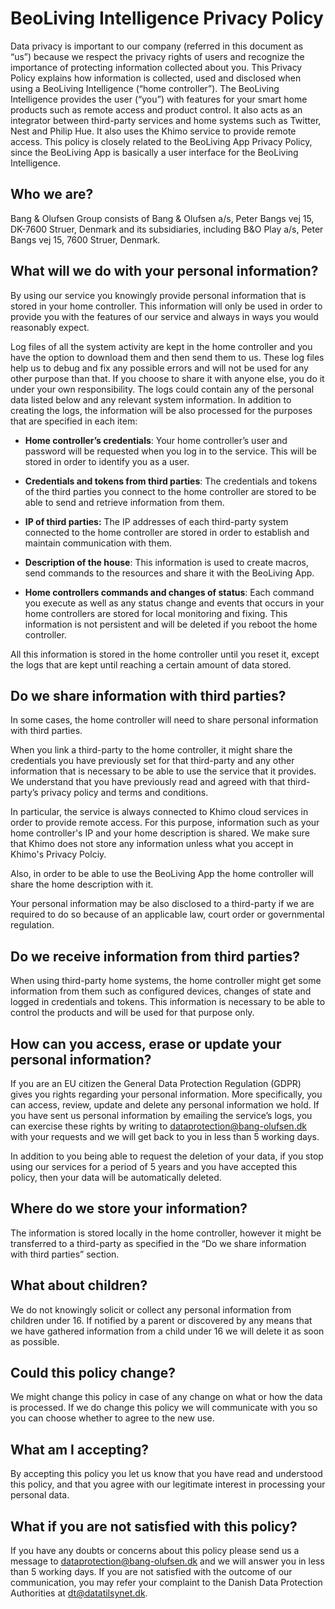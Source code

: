 # BeoLiving Intelligence Privacy Policy

Data privacy is important to our company (referred in this document as “us”) because we respect the privacy rights of users and recognize the importance of protecting information collected about you. This Privacy Policy explains how information is collected, used and disclosed when using a BeoLiving Intelligence (“home controller”). The BeoLiving Intelligence provides the user (“you”) with features for your smart home products such as remote access and product control. It also acts as an integrator between third-party services and home systems such as Twitter, Nest and Philip Hue.  It also uses the Khimo service to provide remote access. This policy is closely related to the BeoLiving App Privacy Policy, since the BeoLiving App is basically a user interface for the BeoLiving Intelligence.

## Who we are?

Bang & Olufsen Group consists of Bang & Olufsen a/s, Peter Bangs vej 15, DK-7600 Struer, Denmark and its subsidiaries, including B&O Play a/s, Peter Bangs vej 15, 7600 Struer, Denmark.

## What will we do with your personal information?

By using our service you knowingly provide personal information that is stored in your home controller. This information will only be used in order to provide you with the features of our service and always in ways you would reasonably expect.

Log files of all the system activity are kept in the home controller and you have the option to download them and then send them to us. These log files help us to debug and fix any possible errors and will not be used for any other purpose than that. If you choose to share it with anyone else, you do it under your own responsibility. The logs could contain any of the personal data listed below and any relevant system information. 
In addition to creating the logs, the information will be also  processed for the purposes that are specified in each item:


  - __**Home controller’s credentials**__: Your home controller’s user and password will be requested when you log in to the service. This will be stored in order to identify you as a user.

  - __**Credentials and tokens from third parties**__: The credentials and tokens of the third parties you connect to the home controller are stored to be able to send and retrieve information from them. 

  - __**IP of third parties:**__ The IP addresses of each third-party system connected to the home controller are stored in order to establish and maintain communication with them.

  - __**Description of the house**__: This information is used to create macros, send commands to the resources and share it with the BeoLiving App.

  - __**Home controllers commands and changes of status**__: Each command you execute as well as any status change and events that occurs in your home controllers are stored for local monitoring and fixing. This information is not persistent and will be deleted if you reboot the home controller.

All this information is stored in the home controller until you reset it, except the logs that are kept until reaching a certain amount of data stored.

## Do we share information with third parties?

In some cases, the home controller will need to share personal information with third parties. 

When you link a third-party to the home controller, it might share the credentials you have previously set for that third-party and any other information that is necessary to be able to use the service that it provides. We understand that you have previously read and agreed with that third-party’s privacy policy and terms and conditions.

In particular, the service is always connected to Khimo cloud services in order to provide remote access. For this purpose, information such as your home controller's IP and your home description is shared. We make sure that Khimo does not store any information unless what you accept in Khimo's Privacy Polciy.

Also, in order to be able to use the BeoLiving App the home controller will share the home description with it.

Your personal information may be also disclosed to a third-party if we are required to do so because of an applicable law, court order or governmental regulation.


## Do we receive information from third parties?

When using third-party home systems, the home controller might get some information from them such as configured devices, changes of state and logged in credentials and tokens. This information is necessary to be able to control the products and will be used for that purpose only.


## How can you access, erase or update your personal information?

If you are an EU citizen the General Data Protection Regulation (GDPR) gives you rights regarding your personal information. More specifically, you can access, review, update and delete any personal information we hold. If you have sent us personal information by emailing the service’s logs, you can exercise these rights by writing to dataprotection@bang-olufsen.dk with your requests and we will get back to you in less than 5 working days.

In addition to you being able to request the deletion of your data, if you stop using our services for a period of 5 years and you have accepted this policy, then your data will be automatically deleted.


## Where do we store your information?

The information is stored locally in the home controller, however it might be transferred to a third-party as specified in the “Do we share information with third parties” section.


## What about children?

We do not knowingly solicit or collect any personal information from children under 16. If notified by a parent or discovered by any means that we have gathered information from a child under 16 we will delete it as soon as possible.

## Could this policy change?

We might change this policy in case of any change on what or how the data is processed. If we do change this policy we will communicate with you so you can choose whether to agree to the new use.

## What am I accepting?

By accepting this policy you let us know that you have read and understood this policy, and that you agree with our legitimate interest in processing your personal data. 

## What if you are not satisfied with this policy?

If you have any doubts or concerns about this policy please send us a message to dataprotection@bang-olufsen.dk  and we will answer you in less than 5 working days.
If you are not satisfied with the outcome of our communication, you may refer your complaint to the Danish Data Protection Authorities  at dt@datatilsynet.dk.


